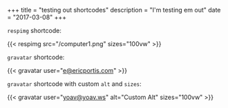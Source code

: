 +++
title = "testing out shortcodes"
description = "I'm testing em out"
date = "2017-03-08"
+++

`respimg` shortcode:

{{< respimg src="/computer1.png" sizes="100vw" >}}

`gravatar` shortcode:

{{< gravatar user="e@ericportis.com" >}}

`gravatar` shortcode with custom `alt` and `sizes`:

{{< gravatar user="yoav@yoav.ws" alt="Custom Alt" sizes="100vw" >}}
